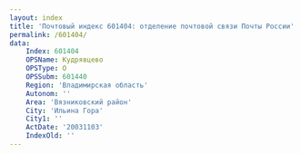 ```yaml
---
layout: index
title: 'Почтовый индекс 601404: отделение почтовой связи Почты России'
permalink: /601404/
data:
    Index: 601404
    OPSName: Кудрявцево
    OPSType: О
    OPSSubm: 601440
    Region: 'Владимирская область'
    Autonom: ''
    Area: 'Вязниковский район'
    City: 'Ильина Гора'
    City1: ''
    ActDate: '20031103'
    IndexOld: ''
---
```

